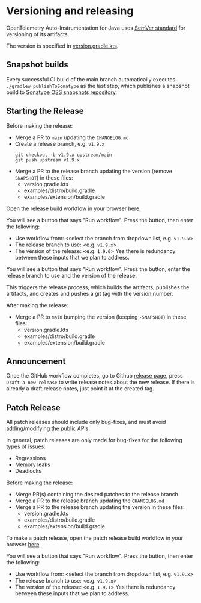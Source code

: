 # Versioning and releasing

OpenTelemetry Auto-Instrumentation for Java uses [SemVer standard](https://semver.org) for versioning of its artifacts.

The version is specified in [version.gradle.kts](https://github.com/open-telemetry/opentelemetry-java-instrumentation/blob/main/version.gradle.kts).

## Snapshot builds
Every successful CI build of the main branch automatically executes `./gradlew publishToSonatype`
as the last step, which publishes a snapshot build to
[Sonatype OSS snapshots repository](https://oss.sonatype.org/content/repositories/snapshots/io/opentelemetry/).

## Starting the Release

Before making the release:

* Merge a PR to `main` updating the `CHANGELOG.md`
* Create a release branch, e.g. `v1.9.x`
  ```
  git checkout -b v1.9.x upstream/main
  git push upstream v1.9.x
  ```
* Merge a PR to the release branch updating the version (remove `-SNAPSHOT`) in these files:
  * version.gradle.kts
  * examples/distro/build.gradle
  * examples/extension/build.gradle

Open the release build workflow in your browser [here](https://github.com/open-telemetry/opentelemetry-java-instrumentation/actions/workflows/release-build.yml).

You will see a button that says "Run workflow". Press the button, then enter the following:
* Use workflow from: <select the branch from dropdown list, e.g. `v1.9.x`>
* The release branch to use: <e.g. `v1.9.x`>
* The version of the release: <e.g. `1.9.0`>
Yes there is redundancy between these inputs that we plan to address.

You will see a button that says "Run workflow". Press the button, enter the release branch to use
and the version of the release.

This triggers the release process, which builds the artifacts, publishes the artifacts, and creates
and pushes a git tag with the version number.

After making the release:

* Merge a PR to `main` bumping the version (keeping `-SNAPSHOT`) in these files:
  * version.gradle.kts
  * examples/distro/build.gradle
  * examples/extension/build.gradle

## Announcement

Once the GitHub workflow completes, go to Github [release
page](https://github.com/open-telemetry/opentelemetry-java-instrumentation/releases), press
`Draft a new release` to write release notes about the new release. If there is already a draft
release notes, just point it at the created tag.

## Patch Release

All patch releases should include only bug-fixes, and must avoid
adding/modifying the public APIs.

In general, patch releases are only made for bug-fixes for the following types of issues:
* Regressions
* Memory leaks
* Deadlocks

Before making the release:

* Merge PR(s) containing the desired patches to the release branch
* Merge a PR to the release branch updating the `CHANGELOG.md`
* Merge a PR to the release branch updating the version in these files:
  * version.gradle.kts
  * examples/distro/build.gradle
  * examples/extension/build.gradle

To make a patch release, open the patch release build workflow in your browser
[here](https://github.com/open-telemetry/opentelemetry-java-instrumentation/actions/workflows/patch-release-build.yml).

You will see a button that says "Run workflow". Press the button, then enter the following:
* Use workflow from: <select the branch from dropdown list, e.g. `v1.9.x`>
* The release branch to use: <e.g. `v1.9.x`>
* The version of the release: <e.g. `1.9.1`>
Yes there is redundancy between these inputs that we plan to address.
